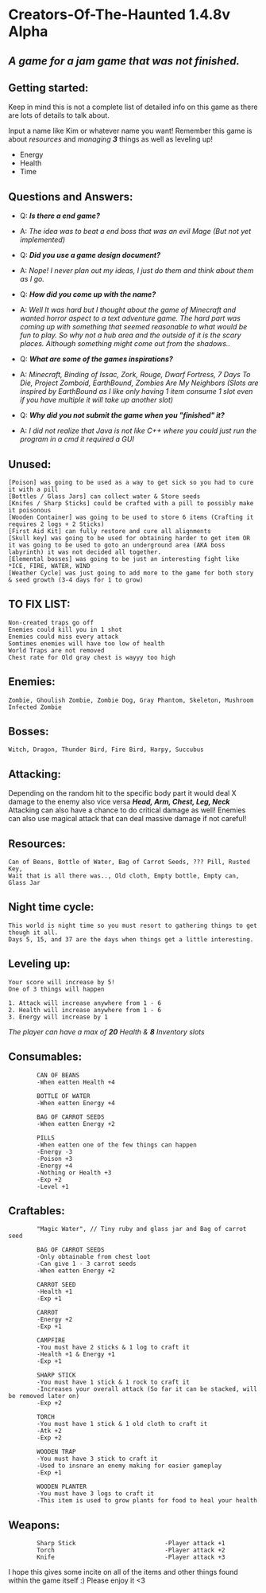 
# Creators-Of-The-Haunted 1.4.8v Alpha
*A game for a jam game that was not finished.*
------------------------------------------

## Getting started:
Keep in mind this is not a complete list of detailed info on this game as there are lots of details to talk about.

Input a name like Kim or whatever name you want!
Remember this game is about *resources* and *managing* ***3*** things as well as leveling up!

 - Energy
 - Health
 - Time

## Questions and Answers:
 - Q: ***Is there a end game?***
 - A: *The idea was to beat a end boss that was an evil Mage (But not yet implemented)*

 - Q: ***Did you use a game design document?***
 - A: *Nope! I never plan out my ideas, I just do them and think about them as I go.*
 - Q: ***How did you come up with the name?***
 - A: *Well It was hard but I thought about the game of Minecraft and wanted horror aspect to a text adventure game. The hard part was coming up with something that seemed reasonable to what would be fun to play. So why not a hub area and the outside of it is the scary places. Although something might come out from the shadows..*
 - Q: ***What are some of the games inspirations?***
 - A: *Minecraft, Binding of Issac, Zork, Rouge, Dwarf Fortress, 7 Days To Die, Project Zomboid, EarthBound, Zombies Are My Neighbors (Slots are inspired by EarthBound as I like only having 1 item consume 1 slot even if you have multiple it will take up another slot)*
 - Q: ***Why did you not submit the game when you "finished" it?***
 - A: *I did not realize that Java is not like C++ where you could just run the program in a cmd it required a GUI*

## Unused:
    [Poison] was going to be used as a way to get sick so you had to cure it with a pill
    [Bottles / Glass Jars] can collect water & Store seeds
    [Knifes / Sharp Sticks] could be crafted with a pill to possibly make it poisonous
    [Wooden Container] was going to be used to store 6 items (Crafting it requires 2 logs + 2 Sticks)
    [First Aid Kit] can fully restore and cure all alignments
    [Skull key] was going to be used for obtaining harder to get item OR it was going to be used to goto an underground area (AKA boss labyrinth) it was not decided all together.
    [Elemental bosses] was going to be just an interesting fight like *ICE, FIRE, WATER, WIND
    [Weather Cycle] was just going to add more to the game for both story & seed growth (3-4 days for 1 to grow)
 

## TO FIX LIST:
	Non-created traps go off
	Enemies could kill you in 1 shot
	Enemies could miss every attack
	Somtimes enemies will have too low of health
	World Traps are not removed
	Chest rate for Old gray chest is wayyy too high

## Enemies:
    Zombie, Ghoulish Zombie, Zombie Dog, Gray Phantom, Skeleton, Mushroom Infected Zombie

## Bosses:
    Witch, Dragon, Thunder Bird, Fire Bird, Harpy, Succubus

## Attacking:
Depending on the random hit to the specific body part it would deal X damage to the enemy also vice versa
***Head,  Arm,  Chest,  Leg,  Neck***
Attacking can also have a chance to do critical damage as well!
Enemies can also use magical attack that can deal massive damage if not careful!

## Resources:
    Can of Beans, Bottle of Water, Bag of Carrot Seeds, ??? Pill, Rusted Key,
    Wait that is all there was.., Old cloth, Empty bottle, Empty can, Glass Jar

## Night time cycle:
    This world is night time so you must resort to gathering things to get though it all.
    Days 5, 15, and 37 are the days when things get a little interesting.

## Leveling up:
    Your score will increase by 5! 
    One of 3 things will happen

    1. Attack will increase anywhere from 1 - 6
    2. Health will increase anywhere from 1 - 6
    3. Energy will increase by 1

*The player can have a max of **20** Health & **8** Inventory slots*

## Consumables:
            CAN OF BEANS
            -When eatten Health +4
            
            BOTTLE OF WATER
            -When eatten Energy +4
            
            BAG OF CARROT SEEDS
            -When eatten Energy +2
            
            PILLS
            -When eatten one of the few things can happen
            -Energy -3
            -Poison +3
            -Energy +4
            -Nothing or Health +3
            -Exp +2
            -Level +1

## Craftables:
            "Magic Water", // Tiny ruby and glass jar and Bag of carrot seed
            
            BAG OF CARROT SEEDS
            -Only obtainable from chest loot
            -Can give 1 - 3 carrot seeds
            -When eatten Energy +2
						
            CARROT SEED
            -Health +1
            -Exp +1
            
            CARROT
            -Energy +2
            -Exp +1
            
            CAMPFIRE
            -You must have 2 sticks & 1 log to craft it
            -Health +1 & Energy +1
            -Exp +1
            
            SHARP STICK
            -You must have 1 stick & 1 rock to craft it
            -Increases your overall attack (So far it can be stacked, will be removed later on)
            -Exp +2
            
            TORCH
            -You must have 1 stick & 1 old cloth to craft it
            -Atk +2
            -Exp +2
            
            WOODEN TRAP
            -You must have 3 stick to craft it
            -Used to insnare an enemy making for easier gameplay
            -Exp +1
            
            WOODEN PLANTER
            -You must have 3 logs to craft it
            -This item is used to grow plants for food to heal your health
            
            

## Weapons:

            Sharp Stick 						-Player attack +1
            Torch       						-Player attack +2
            Knife       						-Player attack +3
         
I hope this gives some incite on all of the items and other things found within the game itself :)
Please enjoy it <3
